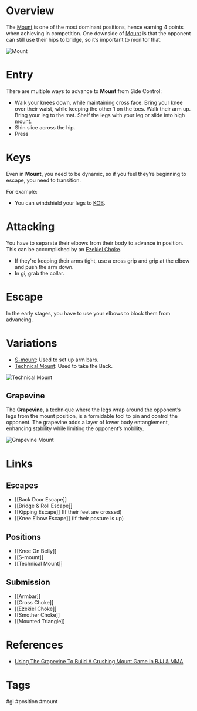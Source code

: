# Overview
The <u>Mount</u> is one of the most dominant positions, hence earning 4 points when achieving in competition. One downside of <u>Mount</u> is that the opponent can still use their hips to bridge, so it’s important to monitor that.

![Mount](https://www.jiujitsubrotherhood.com/cdn/shop/articles/Keys_to_Mount_1728x.png?v=1579429130)
# Entry
There are multiple ways to advance to **Mount** from Side Control:
- Walk your knees down, while maintaining cross face. Bring your knee over their waist, while keeping the other 1 on the toes. Walk their arm up. Bring your leg to the mat. Shelf the legs with your leg or slide into high mount.
- Shin slice across the hip.
- Press 
# Keys
Even in **Mount**, you need to be dynamic, so if you feel they’re beginning to escape, you need to transition.

For example:
- You can windshield your legs to [KOB](obsidian://open?vault=Obsidian-BJJ-Notes&file=Positions%2FKnee%20On%20Belly).
# Attacking
You have to separate their elbows from their body to advance in position. This can be accomplished by an [Ezekiel Choke](obsidian://open?vault=Obsidian-BJJ-Notes&file=Submissions%2FEzekiel%20Choke).
- If they're keeping their arms tight, use a cross grip and grip at the elbow and push the arm down.
- In gi, grab the collar.
# Escape
In the early stages, you have to use your elbows to block them from advancing.
# Variations
-  [S-mount](obsidian://open?vault=Obsidian-BJJ-Notes&file=Positions%2FS-mount): Used to set up arm bars.
- [Technical Mount](obsidian://open?vault=Obsidian-BJJ-Notes&file=Positions%2FTechnical%20Mount): Used to take the Back.


![Technical Mount](https://www.bjjee.com/wp-content/uploads/2022/12/Technical-Mount-Paul-Schreiner.jpg)
## Grapevine
The **Grapevine**, a technique where the legs wrap around the opponent’s legs from the mount position, is a formidable tool to pin and control the opponent. The grapevine adds a layer of lower body entanglement, enhancing stability while limiting the opponent’s mobility.

![Grapevine Mount](https://evolve-mma.com/wp-content/uploads/2024/06/grapevine-bjj.jpg)
# Links
## Escapes
- [[Back Door Escape]]
- [[Bridge & Roll Escape]]
- [[Kipping Escape]] (If their feet are crossed)
- [[Knee Elbow Escape]] (If their posture is up)
## Positions
- [[Knee On Belly]]
- [[S-mount]]
- [[Technical Mount]]
## Submission
- [[Armbar]]
- [[Cross Choke]]
- [[Ezekiel Choke]]
- [[Smother Choke]]
- [[Mounted Triangle]]
# References
- [Using The Grapevine To Build A Crushing Mount Game In BJJ & MMA](https://evolve-mma.com/blog/using-the-grapevine-to-build-a-crushing-mount-game-in-bjj-mma/)
# Tags
#gi #position #mount